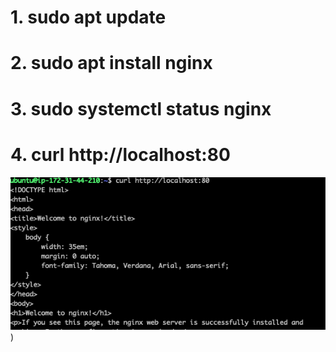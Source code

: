 # 1. sudo apt update

# 2. sudo apt install nginx

# 3. sudo systemctl status nginx

# 4. curl http://localhost:80

![localhost.png](https://github.com/Lummysloane/Project-2/blob/main/localhost.png))
